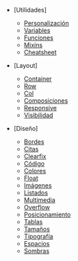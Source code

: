 - [Utilidades]
  - [Personalización](/didorStyles/customization.md)
  - [Variables](/didorStyles/started.md)
  - [Funciones](/didorStyles/started.md)
  - [Mixins](/didorStyles/started.md)
  - [Cheatsheet](/didorStyles/started.md)

- [Layout]

  - [Container](/Container/Container.md)
  - [Row](/Row/Row.md)
  - [Col](/Col/Col.md)
  - [Composiciones](/didorStyles/layout.md)
  - [Responsive](/didorStyles/responsive.md)
  - [Visibilidad](/didorStyles/visibility.md)

- [Diseño]

  - [Bordes](/didorStyles/border.md)
  - [Citas](/didorStyles/blockquote.md)
  - [Clearfix](/didorStyles/clearfix.md)
  - [Código](/didorStyles/code.md)
  - [Colores](/didorStyles/colors.md)
  - [Float](/didorStyles/float.md)
  - [Imágenes](/didorStyles/images.md)
  - [Listados](/didorStyles/list.md)
  - [Multimedia](/didorStyles/media.md)
  - [Overflow](/didorStyles/overflow.md)
  - [Posicionamiento](/didorStyles/position.md)
  - [Tablas](/didorStyles/tables.md)
  - [Tamaños](/didorStyles/sizing.md)
  - [Tipografía](/didorStyles/typography.md)
  - [Espacios](/didorStyles/spacing.md)
  - [Sombras](/didorStyles/shadows.md)
